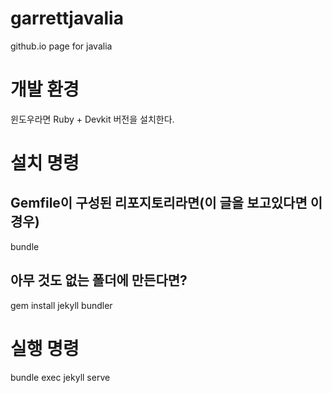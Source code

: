 # garrettjavalia

github.io page for javalia

# 개발 환경

윈도우라면 Ruby + Devkit 버전을 설치한다.

# 설치 명령

## Gemfile이 구성된 리포지토리라면(이 글을 보고있다면 이 경우)

bundle

## 아무 것도 없는 폴더에 만든다면?

gem install jekyll bundler

# 실행 명령

bundle exec jekyll serve